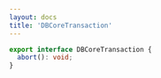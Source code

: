 ```yaml
---
layout: docs
title: 'DBCoreTransaction'
---
```


```ts
export interface DBCoreTransaction {
  abort(): void;
}
```

